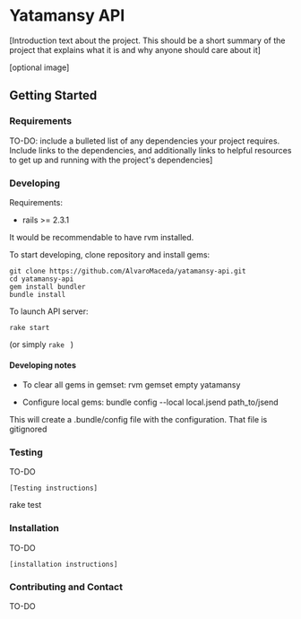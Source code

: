 # Yatamansy API

[Introduction text about the project. This should be a short summary of the project that explains what it is and why anyone should care about it]

[optional image]

## Getting Started
### Requirements
TO-DO: include a bulleted list of any dependencies your project requires. 
Include links to the dependencies, and additionally links to helpful resources
to get up and running with the project's dependencies]


### Developing

Requirements:
- rails >= 2.3.1

It would be recommendable to have rvm installed.

To start developing, clone repository and install gems: 
```````
git clone https://github.com/AlvaroMaceda/yatamansy-api.git
cd yatamansy-api
gem install bundler
bundle install
```````

To launch API server:

```````
rake start
```````

(or simply ```````rake ``````` )

#### Developing notes

- To clear all gems in gemset:
rvm gemset empty yatamansy

- Configure local gems:
bundle config --local local.jsend path_to/jsend

This will create a .bundle/config file with the configuration. That file is gitignored

### Testing

TO-DO
```````
[Testing instructions]
```````

rake test


### Installation
TO-DO
```````
[installation instructions]
```````

### Contributing and Contact
TO-DO
